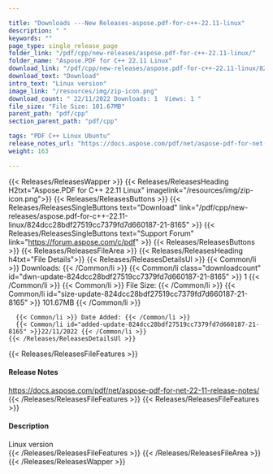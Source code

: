 ```yaml
---

title: "Downloads ---New Releases-aspose.pdf-for-c++-22.11-linux"
description: " "
keywords: ""
page_type: single_release_page
folder_link: "/pdf/cpp/new-releases/aspose.pdf-for-c++-22.11-linux/"
folder_name: "Aspose.PDF for C++ 22.11 Linux"
download_link: "/pdf/cpp/new-releases/aspose.pdf-for-c++-22.11-linux/824dcc28bdf27519cc7379fd7d660187-21-8165"
download_text: "Download"
intro_text: "Linux version"
image_link: "/resources/img/zip-icon.png"
download_count: " 22/11/2022 Downloads: 1  Views: 1 "
file_size: "File Size: 101.67MB"
parent_path: "pdf/cpp"
section_parent_path: "pdf/cpp"

tags: "PDF C++ Linux Ubuntu"
release_notes_url: "https://docs.aspose.com/pdf/net/aspose-pdf-for-net-22-11-release-notes/"
weight: 163

---
```


{{< Releases/ReleasesWapper >}}
  {{< Releases/ReleasesHeading H2txt="Aspose.PDF for C++ 22.11 Linux" imagelink="/resources/img/zip-icon.png">}}
  {{< Releases/ReleasesButtons >}}
    {{< Releases/ReleasesSingleButtons text="Download" link="/pdf/cpp/new-releases/aspose.pdf-for-c++-22.11-linux/824dcc28bdf27519cc7379fd7d660187-21-8165" >}}
    {{< Releases/ReleasesSingleButtons text="Support Forum" link="https://forum.aspose.com/c/pdf" >}}
  {{< Releases/ReleasesButtons >}}
  {{< Releases/ReleasesFileArea >}}
    {{< Releases/ReleasesHeading h4txt="File Details">}}
    {{< Releases/ReleasesDetailsUl >}}
      {{< Common/li >}} Downloads: {{< /Common/li >}}
      {{< Common/li class="downloadcount" id="dwn-update-824dcc28bdf27519cc7379fd7d660187-21-8165" >}} 1 {{< /Common/li >}}
      {{< Common/li >}} File Size: {{< /Common/li >}}
      {{< Common/li id="size-update-824dcc28bdf27519cc7379fd7d660187-21-8165" >}} 101.67MB {{< /Common/li >}}

      {{< Common/li >}} Date Added: {{< /Common/li >}}
      {{< Common/li id="added-update-824dcc28bdf27519cc7379fd7d660187-21-8165" >}}22/11/2022 {{< /Common/li >}}
    {{< /Releases/ReleasesDetailsUl >}}

  {{< Releases/ReleasesFileFeatures >}}
      <h4>Release Notes</h4><div><a href='https://docs.aspose.com/pdf/net/aspose-pdf-for-net-22-11-release-notes/'>https://docs.aspose.com/pdf/net/aspose-pdf-for-net-22-11-release-notes/</a></div>
  {{< /Releases/ReleasesFileFeatures >}}
  {{< Releases/ReleasesFileFeatures >}}
      <h4>Description</h4><div class="HTMLDescription">Linux version</div>
  {{< /Releases/ReleasesFileFeatures >}}
 {{< /Releases/ReleasesFileArea >}}
{{< /Releases/ReleasesWapper >}}


